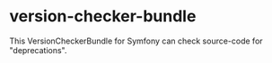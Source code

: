 # version-checker-bundle
This VersionCheckerBundle for Symfony can check source-code for "deprecations".
